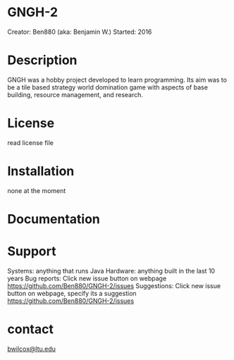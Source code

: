 # GNGH-2
Creator: Ben880 (aka: Benjamin W.)
Started: 2016

# Description
GNGH was a hobby project developed to learn programming.
Its aim was to be a tile based strategy world domination game with aspects of base building, resource management, and research.

# License
read license file

# Installation
none at the moment

# Documentation
# Support
Systems: anything that runs Java
Hardware: anything built in the last 10 years
Bug reports: Click new issue button on webpage https://github.com/Ben880/GNGH-2/issues
Suggestions: Click new issue button on webpage, specify its a suggestion https://github.com/Ben880/GNGH-2/issues

# contact
bwilcox@ltu.edu

